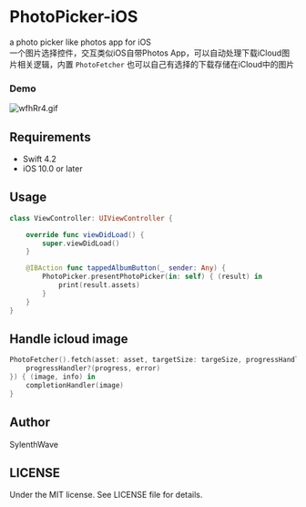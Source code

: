 # PhotoPicker-iOS
a photo picker like photos app for iOS    
一个图片选择控件，交互类似iOS自带Photos App，可以自动处理下载iCloud图片相关逻辑，内置 `PhotoFetcher` 也可以自己有选择的下载存储在iCloud中的图片

### Demo
![wfhRr4.gif](https://s1.ax1x.com/2020/09/18/wfhRr4.gif)

## Requirements

- Swift 4.2
- iOS 10.0 or later

## Usage

```swift
class ViewController: UIViewController {

    override func viewDidLoad() {
        super.viewDidLoad()
    }

    @IBAction func tappedAlbumButton(_ sender: Any) {
        PhotoPicker.presentPhotoPicker(in: self) { (result) in
            print(result.assets)
        }
    }
}
```

## Handle icloud image

```swift
PhotoFetcher().fetch(asset: asset, targetSize: targeSize, progressHandler: { (progress, error) in
    progressHandler?(progress, error)
}) { (image, info) in
    completionHandler(image)
}
```

## Author

SylenthWave


## LICENSE

Under the MIT license. See LICENSE file for details.
